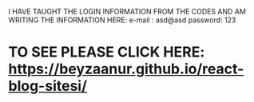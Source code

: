 I HAVE TAUGHT THE LOGIN INFORMATION FROM THE CODES AND AM WRITING THE INFORMATION HERE:
e-mail : asd@asd   password: 123

# TO SEE PLEASE CLICK HERE: https://beyzaanur.github.io/react-blog-sitesi/
